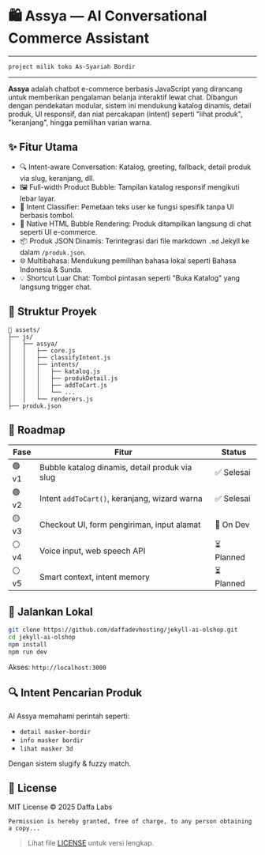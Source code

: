 # 🛍️ Assya — AI Conversational Commerce Assistant

---

`project milik toko As-Syariah Bordir`

---

**Assya** adalah chatbot e-commerce berbasis JavaScript yang dirancang untuk memberikan pengalaman belanja interaktif lewat chat. Dibangun dengan pendekatan modular, sistem ini mendukung katalog dinamis, detail produk, UI responsif, dan niat percakapan (intent) seperti "lihat produk", "keranjang", hingga pemilihan varian warna.

## ✨ Fitur Utama

- 🔍 Intent-aware Conversation: Katalog, greeting, fallback, detail produk via slug, keranjang, dll.
- 🖼️ Full-width Product Bubble: Tampilan katalog responsif mengikuti lebar layar.
- 🧠 Intent Classifier: Pemetaan teks user ke fungsi spesifik tanpa UI berbasis tombol.
- 💬 Native HTML Bubble Rendering: Produk ditampilkan langsung di chat seperti UI e-commerce.
- 📦 Produk JSON Dinamis: Terintegrasi dari file markdown `.md` Jekyll ke dalam `/produk.json`.
- 🌐 Multibahasa: Mendukung pemilihan bahasa lokal seperti Bahasa Indonesia & Sunda.
- 💡 Shortcut Luar Chat: Tombol pintasan seperti "Buka Katalog" yang langsung trigger chat.

## 📁 Struktur Proyek

```
📁 assets/
├── js/
│   ├── assya/
│   │   ├── core.js
│   │   ├── classifyIntent.js
│   │   ├── intents/
│   │   │   ├── katalog.js
│   │   │   ├── produkDetail.js
│   │   │   ├── addToCart.js
│   │   │   └── ...
│   │   └── renderers.js
├── produk.json
```

## 🧭 Roadmap

| Fase | Fitur                                               | Status     |
|------|-----------------------------------------------------|------------|
| 🟢 v1 | Bubble katalog dinamis, detail produk via slug     | ✅ Selesai |
| 🟢 v2 | Intent `addToCart()`, keranjang, wizard warna      | ✅ Selesai |
| 🟡 v3 | Checkout UI, form pengiriman, input alamat         | 🔄 On Dev  |
| ⚪ v4 | Voice input, web speech API                        | ⏳ Planned |
| ⚪ v5 | Smart context, intent memory                       | ⏳ Planned |

## 🚀 Jalankan Lokal

```bash
git clone https://github.com/daffadevhosting/jekyll-ai-olshop.git
cd jekyll-ai-olshop
npm install
npm run dev
```

Akses: `http://localhost:3000`

## 🔍 Intent Pencarian Produk

AI Assya memahami perintah seperti:

- `detail masker-bordir`
- `info masker bordir`
- `lihat masker 3d`

Dengan sistem slugify & fuzzy match.

## 📜 License

MIT License © 2025 Daffa Labs

```
Permission is hereby granted, free of charge, to any person obtaining a copy...
```

> Lihat file [LICENSE](./LICENSE) untuk versi lengkap.

